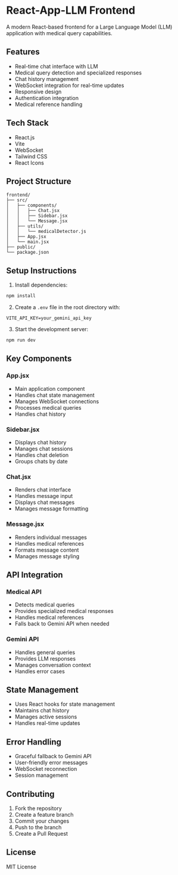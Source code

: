 # React-App-LLM Frontend

A modern React-based frontend for a Large Language Model (LLM) application with medical query capabilities.

## Features

- Real-time chat interface with LLM
- Medical query detection and specialized responses
- Chat history management
- WebSocket integration for real-time updates
- Responsive design
- Authentication integration
- Medical reference handling

## Tech Stack

- React.js
- Vite
- WebSocket
- Tailwind CSS
- React Icons

## Project Structure

```
frontend/
├── src/
│   ├── components/
│   │   ├── Chat.jsx
│   │   ├── Sidebar.jsx
│   │   └── Message.jsx
│   ├── utils/
│   │   └── medicalDetector.js
│   ├── App.jsx
│   └── main.jsx
├── public/
└── package.json
```

## Setup Instructions

1. Install dependencies:

```bash
npm install
```

2. Create a `.env` file in the root directory with:

```env
VITE_API_KEY=your_gemini_api_key
```

3. Start the development server:

```bash
npm run dev
```

## Key Components

### App.jsx

- Main application component
- Handles chat state management
- Manages WebSocket connections
- Processes medical queries
- Handles chat history

### Sidebar.jsx

- Displays chat history
- Manages chat sessions
- Handles chat deletion
- Groups chats by date

### Chat.jsx

- Renders chat interface
- Handles message input
- Displays chat messages
- Manages message formatting

### Message.jsx

- Renders individual messages
- Handles medical references
- Formats message content
- Manages message styling

## API Integration

### Medical API

- Detects medical queries
- Provides specialized medical responses
- Handles medical references
- Falls back to Gemini API when needed

### Gemini API

- Handles general queries
- Provides LLM responses
- Manages conversation context
- Handles error cases

## State Management

- Uses React hooks for state management
- Maintains chat history
- Manages active sessions
- Handles real-time updates

## Error Handling

- Graceful fallback to Gemini API
- User-friendly error messages
- WebSocket reconnection
- Session management

## Contributing

1. Fork the repository
2. Create a feature branch
3. Commit your changes
4. Push to the branch
5. Create a Pull Request

## License

MIT License
